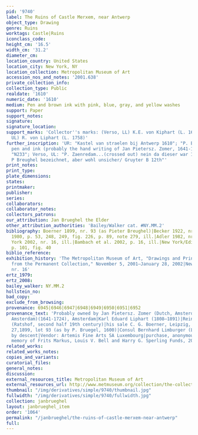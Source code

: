```yaml
---
pid: '9740'
label: The Ruins of Castle Merxem, near Antwerp
object_type: Drawing
genre: Ruins
worktags: Castle|Ruins
iconclass_code:
height_cm: '16.5'
width_cm: '31.2'
diameter_cm:
location_country: United States
location_city: New York, NY
location_collection: Metropolitan Museum of Art
accession_nos_and_notes: '2001.638'
private_collection_info:
collection_type: Public
realdate: '1610'
numeric_date: '1610'
medium: Pen and brown ink with pink, blue, gray, and yellow washes
support: Paper
support_notes:
signature:
signature_location:
support_marks: 'Collector''s marks: (Verso, LL) K.E. von Kiphart (L. 1687), (Verso,
  UL) R. von Liphart (L. 1758)'
further_inscription: 'UR: "Kastel van straelen bij Antwerp 1610"; "P. Breugel" in
  pen and ink (probably the hand writing of Jan Pietersz. Zomer, 1641-1724); Verso,
  "N233"; Verso, UL: "P. Zaenredam...(crossed out) nein da dieser war 1597 geboren.../
  P Breughel bezeichnet, aber wohl unsicher/ Gruyter B 12th"'
print_notes:
print_type:
plate_dimensions:
states:
printmaker:
publisher:
series:
collaborators:
collaborator_notes:
collectors_patrons:
our_attribution: Jan Brueghel the Elder
other_attribution_authorities: 'Bailey/Walker cat. #NY.MM.2'
bibliography: Boerner 1899, nr. 93 (as Pieter Breughel)|Becker 1922, nr. 8, ill.|Adler
  1980, p. 53, 248, 249, fig. 226, p. 89, note 279, ill.|Adler 1982, nr. 17, ill.|New
  York 2002, nr. 16, ill.|Bambach et al. 2002, p. 16, ill.|New York/Edinburgh 2009,
  p. 101, fig. 40
biblio_reference:
exhibition_history: 'The Metropolitan Museum of Art, "Drawings and Prints: Selections
  from the Permanent Collection," November 5, 2001–January 28, 2002|New York 2002,
  nr. 16'
ertz_1979:
ertz_2008:
bailey_walker: NY.MM.2
hollstein_no:
bad_copy:
exclude_from_browsing:
provenance: 6945|6946|6947|6948|6949|6950|6951|6952
provenance_text: 'Probably owned by Jan Pietersz. Zomer (Dutch, Amsterdam 1641–1699
  Amsterdam)(1641-1724), Amsterdam|Karl Eduard Liphart (1808–1891)|Reinhold von Liphart
  (Ratshof, second half 19th century)|his sale C. G. Boerner, Leipzig, sale 64, June
  27,1899, lot 93 (as by P. Bruegel, 1600)|Consul Bernhard Limburger (Leipzig), thence
  by descent|Vendor: Artemis Fine Arts SA Luxembourg|purchase, anonymous gift, in
  memory of Frits Markus, Louis V. Bell and Harry G. Sperling Funds, 2001'
related_works:
related_works_notes:
copies_and_variants:
curatorial_files:
general_notes:
discussion:
external_resources_title: Metropolitan Museum of Art
external_resources_url: http://www.metmuseum.org/collection/the-collection-online/search/347299
thumbnail: "/img/derivatives/simple/9740/thumbnail.jpg"
fullwidth: "/img/derivatives/simple/9740/fullwidth.jpg"
collection: janbrueghel
layout: janbrueghel_item
order: '1064'
permalink: "/janbrueghel/the-ruins-of-castle-merxem-near-antwerp"
full:
---
```

